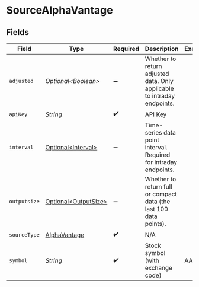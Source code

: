 # SourceAlphaVantage


## Fields

| Field                                                                    | Type                                                                     | Required                                                                 | Description                                                              | Example                                                                  |
| ------------------------------------------------------------------------ | ------------------------------------------------------------------------ | ------------------------------------------------------------------------ | ------------------------------------------------------------------------ | ------------------------------------------------------------------------ |
| `adjusted`                                                               | *Optional\<Boolean>*                                                     | :heavy_minus_sign:                                                       | Whether to return adjusted data. Only applicable to intraday endpoints.<br/> |                                                                          |
| `apiKey`                                                                 | *String*                                                                 | :heavy_check_mark:                                                       | API Key                                                                  |                                                                          |
| `interval`                                                               | [Optional\<Interval>](../../models/shared/Interval.md)                   | :heavy_minus_sign:                                                       | Time-series data point interval. Required for intraday endpoints.<br/>   |                                                                          |
| `outputsize`                                                             | [Optional\<OutputSize>](../../models/shared/OutputSize.md)               | :heavy_minus_sign:                                                       | Whether to return full or compact data (the last 100 data points).<br/>  |                                                                          |
| `sourceType`                                                             | [AlphaVantage](../../models/shared/AlphaVantage.md)                      | :heavy_check_mark:                                                       | N/A                                                                      |                                                                          |
| `symbol`                                                                 | *String*                                                                 | :heavy_check_mark:                                                       | Stock symbol (with exchange code)                                        | AAPL                                                                     |
